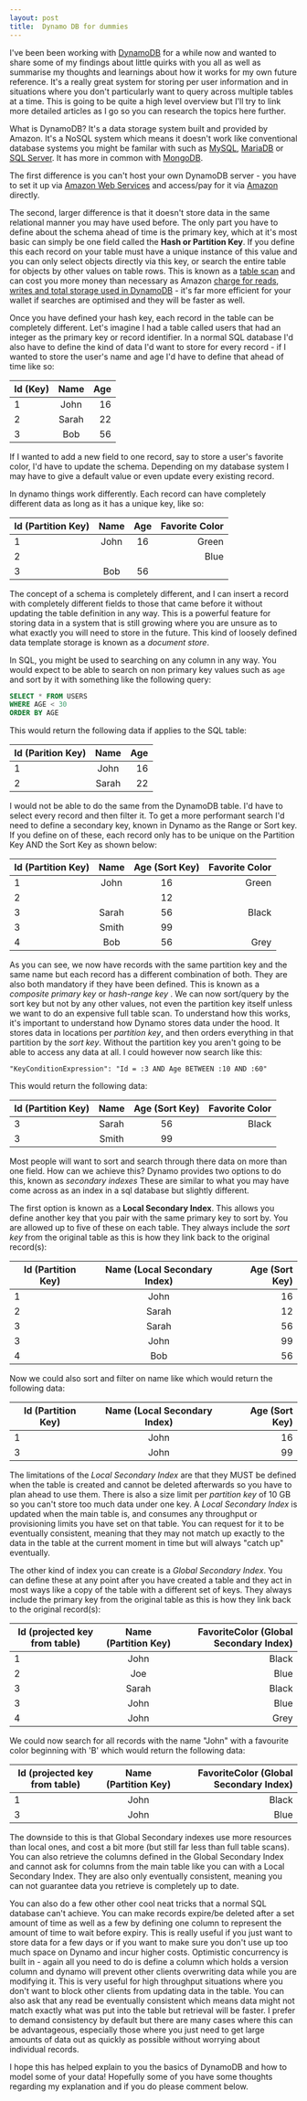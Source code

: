 ```yaml
---
layout: post
title:  Dynamo DB for dummies
---
```


I've been been working with [DynamoDB](https://aws.amazon.com/dynamodb/) for a while now and wanted to share some of my findings about little quirks with you all as well as summarise my thoughts and learnings about how it works for my own future reference. It's a really great system for storing per user information and in situations where you don't particularly want to query across multiple tables at a time. This is going to be quite a high level overview but I'll try to link more detailed articles as I go so you can research the topics here further.

What is DynamoDB? It's a data storage system built and provided by Amazon. It's a NoSQL system which means it doesn't work like conventional database systems you might be familar with such as [MySQL](https://www.mysql.com/), [MariaDB](https://mariadb.org/) or [SQL Server](https://en.wikipedia.org/wiki/Microsoft_SQL_Server). It has more in common with [MongoDB](https://www.mongodb.com/).

The first difference is you can't host your own DynamoDB server - you have to set it up via [Amazon Web Services](https://aws.amazon.com/) and access/pay for it via [Amazon](https://en.wikipedia.org/wiki/Amazon_(company)) directly.

The second, larger difference is that it doesn't store data in the same relational manner you may have used before. The only part you have to define about the schema ahead of time is the primary key, which at it's most basic can simply be one field called the **Hash or Partition Key**. If you define this each record on your table must have a unique instance of this value and you can only select objects directly via this key, or search the entire table for objects by other values on table rows. This is known as a [table scan](https://docs.aws.amazon.com/amazondynamodb/latest/developerguide/SQLtoNoSQL.ReadData.Scan.html) and can cost you more money than necessary as Amazon [charge for reads, writes and total storage used in DynamoDB](https://aws.amazon.com/dynamodb/pricing/) - it's far more efficient for your wallet if searches are optimised and they will be faster as well.

Once you have defined your hash key, each record in the table can be completely different. Let's imagine I had a table called users that had an integer as the primary key or record identifier. In a normal SQL database I'd also have to define the kind of data I'd want to store for every record - if I wanted to store the user's name and age I'd have to define that ahead of time like so:

| Id (Key)  | Name          | Age   |
| --------- |:-------------:| -----:|
| 1         | John          |    16 |
| 2         | Sarah         |    22 |
| 3         | Bob           |    56 |

If I wanted to add a new field to one record, say to store a user's favorite color, I'd have to update the schema. Depending on my database system I may have to give a default value or even update every existing record.

In dynamo things work differently. Each record can have completely different data as long as it has a unique key, like so:

| Id (Partition Key)  | Name          | Age   | Favorite Color    |
| ---------         |:-------------:|:-----:|-----------------: |
| 1                 | John          |    16 | Green             |
| 2                 |               |       | Blue              |
| 3                 | Bob           |    56 |                   |


The concept of a schema is completely different, and I can insert a record with completely different fields to those that came before it without updating the table definition in any way. This is a powerful feature for storing data in a system that is still growing where you are unsure as to what exactly you will need to store in the future. This kind of loosely defined data template storage is known as a *document store*.

In SQL, you might be used to searching on any column in any way. You would expect to be able to search on non primary key values such as `age` and sort by it with something like the following query:

```sql
SELECT * FROM USERS
WHERE AGE < 30
ORDER BY AGE
```

This would return the following data if applies to the SQL table:

| Id (Parition Key)     | Name          | Age   |
| ---------             |:-------------:| -----:|
| 1                     | John          |    16 |
| 2                     | Sarah         |    22 |


I would not be able to do the same from the DynamoDB table. I'd have to select every record and then filter it. To get a more performant search I'd need to define a secondary key, known in Dynamo as the Range or Sort key. If you define on of these, each record only has to be unique on the Partition Key AND the Sort Key as shown below:


| Id (Partition Key)  | Name          | Age (Sort Key)  | Favorite Color    |
| ---------           |:-------------:                  |:-----:|-----------------: |
| 1                   | John          |    16           | Green                     |
| 2                   |               |    12           |                           |
| 3                   | Sarah         |    56           | Black                     |
| 3                   | Smith         |    99           |                           |
| 4                   | Bob           |    56           | Grey                      |


As you can see, we now have records with the same partition key and the same name but each record has a different combination of both. They are also both mandatory if they have been defined. This is known as a *composite primary key* or *hash-range key* . We can now sort/query by the sort key but not by any other values, not even the partition key itself unless we want to do an expensive full table scan. To understand how this works, it's important to understand how Dynamo stores data under the hood. It stores data in locations per *partition key*, and then orders everything in that partition by the *sort key*. Without the partition key you aren't going to be able to access any data at all. I could however now search like this:

```
"KeyConditionExpression": "Id = :3 AND Age BETWEEN :10 AND :60"
```

This would return the following data:

| Id (Partition Key)  | Name          | Age (Sort Key)  | Favorite Color    |
| ---------           |:-------------:                  |:-----:|-----------------: |
| 3                   | Sarah         |    56           | Black                     |
| 3                   | Smith         |    99           |                           |

Most people will want to sort and search through there data on more than one field. How can we achieve this? Dynamo provides two options to do this, known as *secondary indexes* These are similar to what you may have come across as an index in a sql database but slightly different.

The first option is known as a **Local Secondary Index**. This allows you define another key that you pair with the same primary key to sort by. You are allowed up to five of these on each table. They always include the *sort key* from the original table as this is how they link back to the original record(s):

| Id (Partition Key)  | Name (Local Secondary Index)    | Age (Sort Key)  |
| ---------           |:-------------:                  |-----:|
| 1                   | John                            |    16           | 
| 2                   | Sarah                                |    12             |
| 3                   | Sarah                           |    56           | 
| 3                   | John                           |    99           | 
| 4                   | Bob                             |    56           | 

Now we could also sort and filter on name like which would return the following data:

| Id (Partition Key)  | Name (Local Secondary Index)    | Age (Sort Key)  | 
| ---------           |:-------------:                  |-----:|
| 1                   | John                            |    16 |
| 3                   | John                           |    99 |


The limitations of the *Local Secondary Index* are that they MUST be defined when the table is created and cannot be deleted afterwards so you have to plan ahead to use them. There is also a size limit per *partition key* of 10 GB so you can't store too much data under one key. A *Local Secondary Index* is updated when the main table is, and consumes any throughput or provisioning limits you have set on that table. You can request for it to be eventually consistent, meaning that they may not match up exactly to the data in the table at the current moment in time but will always "catch up" eventually.

The other kind of index you can create is a *Global Secondary Index*. You can define these at any point after you have created a table and they act in most ways like a copy of the table with a different set of keys. They always include the primary key from the original table as this is how they link back to the original record(s):

| Id (projected key from table)   | Name (Partition Key)   | FavoriteColor (Global Secondary Index)   |
| ---------           |:-------------:                  |-----------------: |
| 1                   | John                            | Black                     |
| 2                   | Joe                              |Blue                      |
| 3                   | Sarah                           | Black                     |
| 3                   | John                             |Blue                     |
| 4                   | John                              |Grey                      |

We could now search for all records with the name "John" with a favourite color beginning with 'B' which would return the following data:

| Id (projected key from table)   | Name (Partition Key)   | FavoriteColor (Global Secondary Index)   |
| ---------           |:-------------:                  |-----------------: |
| 1                   | John                            | Black                     |
| 3                   | John                             |Blue                     |

The downside to this is that Global Secondary indexes use more resources than local ones, and cost a bit more (but still far less than full table scans). You can also retrieve the columns defined in the Global Secondary Index and cannot ask for columns from the main table like you can with a Local Secondary Index. They are also only eventually consistent, meaning you can not guarantee data you retrieve is completely up to date.

You can also do a few other other cool neat tricks that a normal SQL database can't achieve. You can make records expire/be deleted after a set amount of time as well as a few  by defining one column to represent the amount of time to wait before expiry. This is really useful if you just want to store data for a few days or if you want to make sure you don't use up too much space on Dynamo and incur higher costs. Optimistic concurrency is built in - again all you need to do is define a column which holds a version column and dynamo will prevent other clients overwriting data while you are modifying it. This is very useful for high throughput situations where you don't want to block other clients from updating data in the table. You can also ask that any read be eventually consistent which means data might not match exactly what was put into the table but retrieval will be faster. I prefer to demand consistency by default but there are many cases where this can be advantageous, especially those where you just need to get large amounts of data out as quickly as possible without worrying about individual records.

I hope this has helped explain to you the basics of DynamoDB and how to model some of your data! Hopefully some of you have some thoughts regarding my explanation and if you do please comment below.
